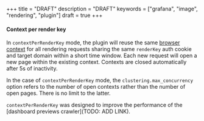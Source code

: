 +++ 
title = "DRAFT"
description = "DRAFT"
keywords = ["grafana", "image", "rendering", "plugin"]
draft = true
+++

[//]: # 'TODO: put it below https://github.com/grafana/grafana/blob/e904f423e4f8caf495c285e4fc28fbcc44638048/docs/sources/image-rendering/_index.md#L77'

#### Context per render key

In `contextPerRenderKey` mode, the plugin will reuse the
same [browser context](https://chromedevtools.github.io/devtools-protocol/tot/Target/#method-createBrowserContext) for
all rendering requests sharing the same `renderKey` auth cookie and target domain within a short time window. Each new
request will open a new page within the existing context. Contexts are closed automatically after 5s of inactivity.

In the case of `contextPerRenderKey` mode, the `clustering.max_concurrency` option refers to the number of open contexts
rather than the number of open pages. There is no limit to the latter.

`contextPerRenderKey` was designed to improve the performance of the [dashboard previews crawler](TODO: ADD LINK).
